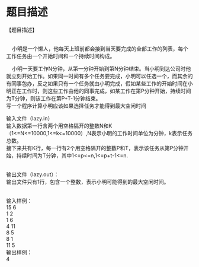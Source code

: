 # 题目描述


<p>【题目描述】</p>
<p><br/>
    小明是一个懒人，他每天上班前都会接到当天要完成的全部工作的列表，每个工作任务由一个开始时间和一个持续时间构成。</p>
<p>    小明一天要工作N分钟，从第一分钟开始到第N分钟结束。当小明到达公司时他就立刻开始工作。如果同一时间有多个任务要完成，小明可以任选一个，而其余的有同事包办，反之如果只有一个任务就由小明完成，假如某些工作的开始时间在小明正在工作时，则这些工作由他的同事完成，如某工作在第P分钟开始，持续时间为T分钟，则该工作在第P+T-1分钟结束。<br/>
写一个程序计算小明应该如果选择任务才能得到最大空闲时间</p>
<p>输入文件（lazy.in） <br/>
输入数据第一行含两个用空格隔开的整数N和K（1&lt;=N&lt;=10000,1&lt;=k&lt;=10000）,N表示小明的工作时间单位为分钟，k表示任务总数。<br/>
接下来共有K行，每一行有2个用空格隔开的整数P和T，表示该任务从第P分钟开始，持续时间为T分钟，其中1&lt;=p&lt;=n,1&lt;=p+t-1&lt;=n.<br/>
 </p>
<p>输出文件（lazy.out）：<br/>
输出文件只有1行，包含一个整数，表示小明可能得到的最大空闲时间。<br/>
 </p>
<p>输入样例：<br/>
15 6<br/>
1 2<br/>
1 6<br/>
4 11<br/>
8 5<br/>
8 1<br/>
11 5 <br/>
输出样例： <br/>
4</p>
